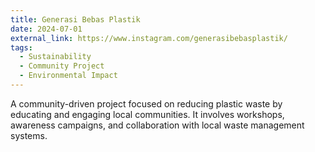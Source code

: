 ```yaml
---
title: Generasi Bebas Plastik
date: 2024-07-01
external_link: https://www.instagram.com/generasibebasplastik/
tags:
  - Sustainability
  - Community Project
  - Environmental Impact
---
```


A community-driven project focused on reducing plastic waste by educating and engaging local communities. It involves workshops, awareness campaigns, and collaboration with local waste management systems.

<!--more-->
